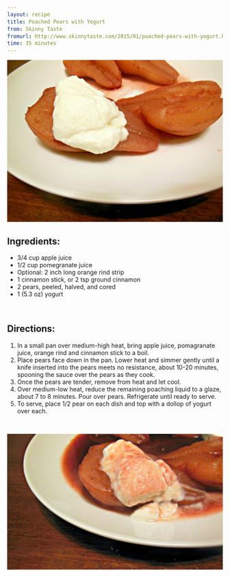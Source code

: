 ```yaml
---
layout: recipe
title: Poached Pears with Yogurt
from: Skinny Taste
fromurl: http://www.skinnytaste.com/2015/01/poached-pears-with-yogurt.html
time: 35 minutes
---
```


![Poached Pears with Yogurt](/assets/img/pear-yogurt.jpg)

Ingredients:
------------

* 3/4 cup apple juice
* 1/2 cup pomegranate juice
* Optional: 2 inch long orange rind strip
* 1 cinnamon stick, or 2 tsp ground cinnamon
* 2 pears, peeled, halved, and cored
* 1 (5.3 oz) yogurt


<br>

Directions:
-----------

1. In a small pan over medium-high heat, bring apple juice, pomagranate juice, orange rind and cinnamon stick to a boil.
2. Place pears face down in the pan. Lower heat and simmer gently until a knife inserted into the pears meets no resistance, about 10-20 minutes, spooning the sauce over the pears as they cook.
3. Once the pears are tender, remove from heat and let cool.
4. Over medium-low heat, reduce the remaining poaching liquid to a glaze, about 7 to 8 minutes. Pour over pears. Refrigerate until ready to serve.
5. To serve, place 1/2 pear on each dish and top with a dollop of yogurt over each.

<br>

![Poached Pears with Yogurt](/assets/img/pear-yogurt2.jpg)
